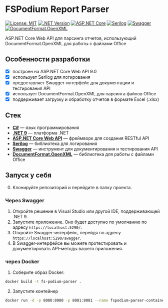 # FSPodium Report Parser

[![License: MIT](https://img.shields.io/badge/License-MIT-yellow.svg)](https://opensource.org/licenses/MIT)
[![.NET Version](https://img.shields.io/badge/.NET-v9-blue)](https://dotnet.microsoft.com/)
[![ASP.NET Core](https://img.shields.io/badge/ASP.NET%20Core-Web%20API-orange)](https://docs.microsoft.com/en-us/aspnet/core/web-api/?view=aspnetcore-9.0)
[![Serilog](https://img.shields.io/badge/Serilog-v2.12.0-green)](https://serilog.net/)
[![Swagger](https://img.shields.io/badge/Swagger-v6.5.0-brightgreen)](https://swagger.io/)
[![DocumentFormat.OpenXML](https://img.shields.io/badge/DocumentFormat.OpenXML-v2.19.0-yellow)](https://github.com/OfficeDev/Open-XML-SDK)

ASP.NET Core Web API для парсинга отчетов, использующий DocumentFormat.OpenXML для работы с файлами Office

## Особенности разработки
- [x] построен на ASP.NET Core Web API 9.0
- [x] использует Serilog для логирования
- [x] предоставляет Swagger-интерфейс для документации и тестирования API
- [x] использует DocumentFormat.OpenXML для парсинга файлов Office
- [x] поддерживает загрузку и обработку отчетов в формате Excel (.xlsx)

## Стек
- **[C#](https://docs.microsoft.com/en-us/dotnet/csharp/)** — язык программирования
- **[.NET 9](https://dotnet.microsoft.com/)** — платформа .NET
- **[ASP.NET Core Web API](https://docs.microsoft.com/en-us/aspnet/core/web-api/?view=aspnetcore-9.0)** — фреймворк для создания RESTful API
- **[Serilog](https://serilog.net/)** — библиотека для логирования
- **[Swagger](https://swagger.io/)** — инструмент для документирования и тестирования API
- **[DocumentFormat.OpenXML](https://github.com/OfficeDev/Open-XML-SDK)** — библиотека для работы с файлами Office

## Запуск у себя
0. Клонируйте репозиторий и перейдите в папку проекта.

### Через Swagger
1. Откройте решение в Visual Studio или другой IDE, поддерживающей .NET 9.
2. Запустите приложение. Оно будет доступно по умолчанию по адресу `https://localhost:5290/`.
3. Откройте Swagger-интерфейс, перейдя по адресу `https://localhost:5290/swagger`.
4. В Swagger-интерфейсе вы можете протестировать и документировать API-методы вашего приложения.

### через Docker

1. Соберите образ Docker:
```bash
docker build -t fs-podium-parser .
```
2. Запустите контейнер
```bash
docker run -d -p 8080:8080 -p 8081:8081 --name fspodium-parser-container fs-podium-parser
```
